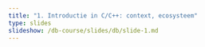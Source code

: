 ```yaml
---
title: "1. Introductie in C/C++: context, ecosysteem"
type: slides
slideshow: /db-course/slides/db/slide-1.md
---
```

